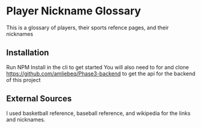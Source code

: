 # Player Nickname Glossary

This is a glossary of players, their sports refence pages, and their nicknames

## Installation

Run NPM Install in the cli to get started
You will also need to for and clone https://github.com/amliebeq/Phase3-backend to get the api for the backend of this project

## External Sources

I used basketball reference, baseball reference, and wikipedia for the links and nicknames.
